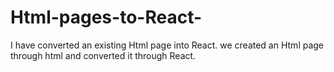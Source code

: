 # Html-pages-to-React-
I have converted an existing Html page into React. we created an Html page through html and converted it through React.
